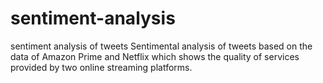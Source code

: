 # sentiment-analysis
sentiment analysis of tweets
Sentimental analysis of tweets based on the data of Amazon Prime and Netflix which shows the quality of services provided by two online streaming platforms.
